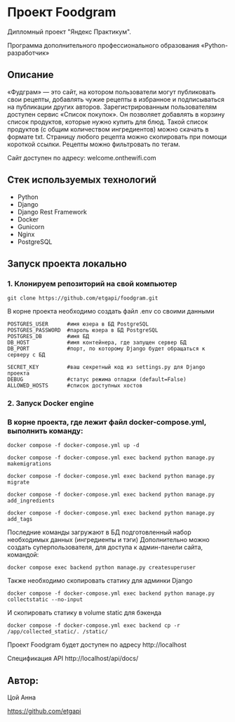# Проект Foodgram

Дипломный проект "Яндекс Практикум".

Программа дополнительного профессионального образования «Python-разработчик»
 
## Описание
 
«Фудграм» — это сайт, на котором пользователи могут публиковать свои рецепты,
добавлять чужие рецепты в избранное и подписываться на публикации других авторов. 
Зарегистрированным пользователям доступен сервис «Список покупок».
Он позволяет добавлять в корзину список продуктов, которые нужно купить для блюд.
Такой список продуктов (с общим количеством ингредиентов) можно скачать в формате txt.
Страницу любого рецепта можно скопировать при помощи короткой ссылки. 
Рецепты можно фильтровать по тегам.


Сайт доступен по адресу: welcome.onthewifi.com

## Стек используемых технологий
- Python
- Django
- Django Rest Framework
- Docker
- Gunicorn
- Nginx
- PostgreSQL

## Запуск проекта локально
### 1. Клонируем репозиторий на свой компьютер
```
git clone https://github.com/etgapi/foodgram.git
```
В корне проекта необходимо создать файл .env со своими данными
```
POSTGRES_USER      #имя юзера в БД PostgreSQL
POSTGRES_PASSWORD  #пароль юзера в БД PostgreSQL
POSTGRES_DB        #имя БД
DB_HOST            #имя контейнера, где запущен сервер БД
DB_PORT            #порт, по которому Django будет обращаться к серверу с БД 

SECRET_KEY         #ваш секретный код из settings.py для Django проекта
DEBUG              #статус режима отладки (default=False)
ALLOWED_HOSTS      #список доступных хостов
```

### 2. Запуск Docker engine
### В корне проекта, где лежит файл docker-compose.yml, выполнить команду:
```
docker compose -f docker-compose.yml up -d

docker compose -f docker-compose.yml exec backend python manage.py makemigrations

docker compose -f docker-compose.yml exec backend python manage.py migrate

docker compose -f docker-compose.yml exec backend python manage.py add_ingredients

docker compose -f docker-compose.yml exec backend python manage.py add_tags
```
Последние команды загружают в БД подготовленный набор необходимых данных (ингредиенты и тэги)
Дополнительно можно создать суперпользователя, для доступа к админ-панели сайта, командой:
```
docker compose exec backend python manage.py createsuperuser
```
Также необходимо скопировать статику для админки Django
```
docker compose -f docker-compose.yml exec backend python manage.py collectstatic --no-input
```
И скопировать статику в volume static для бэкенда
```
docker compose -f docker-compose.yml exec backend cp -r /app/collected_static/. /static/
```

Проект Foodgram будет доступен по адресу http://localhost

Спецификация API http://localhost/api/docs/

## Автор: 
Цой Анна

https://github.com/etgapi

